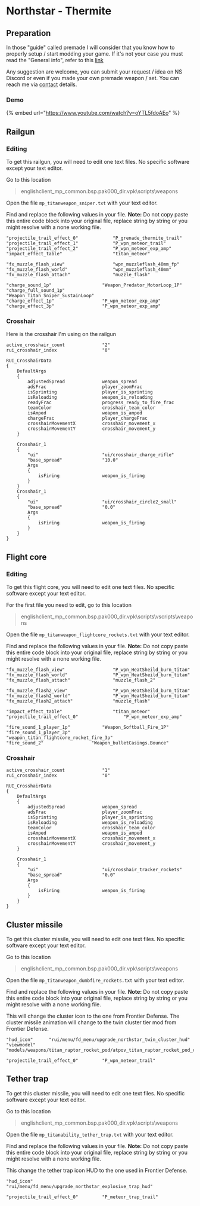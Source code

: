 # Northstar - Thermite

## Preparation

In those "guide" called premade I will consider that you know how to properly setup / start modding your game. If it's not your case you must read the "General info", refer to this [link](https://noskill.gitbook.io/titanfall2/how-to-start-modding/modding-introduction)

Any suggestion are welcome, you can submit your request / idea on NS Discord or even if you made your own premade weapon / set. You can reach me via [contact](https://noskill.gitbook.io/titanfall2/contact) details.

### Demo

{% embed url="https://www.youtube.com/watch?v=oYTL5fdoAEo" %}

## Railgun

### Editing

To get this railgun, you will need to edit one text files. No specific software except your text editor.

Go to this location

> englishclient\_mp\_common.bsp.pak000\_dir.vpk\scripts\weapons

Open the file `mp_titanweapon_sniper.txt` with your text editor.

Find and replace the following values in your file. **Note:** Do not copy paste this entire code block into your original file, replace string by string or you might resolve with a none working file.

```text
"projectile_trail_effect_0"				"P_grenade_thermite_trail"
"projectile_trail_effect_1"				"P_wpn_meteor_trail"
"projectile_trail_effect_2"				"P_wpn_meteor_exp_amp"
"impact_effect_table" 					"titan_meteor"
```

```text
"fx_muzzle_flash_view"					"wpn_muzzleflash_40mm_fp"
"fx_muzzle_flash_world"					"wpn_muzzleflash_40mm"
"fx_muzzle_flash_attach"				"muzzle_flash"
```

```text
"charge_sound_1p"					"Weapon_Predator_MotorLoop_1P"
"charge_full_sound_1p"					"Weapon_Titan_Sniper_SustainLoop"
"charge_effect_1p"					"P_wpn_meteor_exp_amp"
"charge_effect_3p"					"P_wpn_meteor_exp_amp"
```

### Crosshair

Here is the crosshair I'm using on the railgun

```text
active_crosshair_count				"2"
rui_crosshair_index					"0"

RUI_CrosshairData
{
	DefaultArgs
	{
		adjustedSpread				weapon_spread
		adsFrac 					player_zoomFrac
		isSprinting					player_is_sprinting
		isReloading					weapon_is_reloading
		readyFrac                   progress_ready_to_fire_frac
		teamColor					crosshair_team_color
		isAmped						weapon_is_amped
		chargeFrac                  player_chargeFrac
		crosshairMovementX          crosshair_movement_x
		crosshairMovementY          crosshair_movement_y
	}

	Crosshair_1
	{
		"ui"						"ui/crosshair_charge_rifle"
		"base_spread"				"10.0"
		Args
		{
			isFiring				weapon_is_firing
		}
	}
	Crosshair_1
	{
		"ui"						"ui/crosshair_circle2_small"
		"base_spread"				"0.0"
		Args
		{
			isFiring				weapon_is_firing
		}
	}
}
```

## Flight core

### Editing

To get this flight core, you will need to edit one text files. No specific software except your text editor.

For the first file you need to edit, go to this location

> englishclient\_mp\_common.bsp.pak000\_dir.vpk\scripts\vscripts\weapons

Open the file `mp_titanweapon_flightcore_rockets.txt` with your text editor.

Find and replace the following values in your file. **Note:** Do not copy paste this entire code block into your original file, replace string by string or you might resolve with a none working file.

```text
"fx_muzzle_flash_view"					"P_wpn_HeatSheild_burn_titan"
"fx_muzzle_flash_world"					"P_wpn_HeatSheild_burn_titan"
"fx_muzzle_flash_attach"				"muzzle_flash_2"

"fx_muzzle_flash2_view"					"P_wpn_HeatSheild_burn_titan"
"fx_muzzle_flash2_world"				"P_wpn_HeatSheild_burn_titan"
"fx_muzzle_flash2_attach"				"muzzle_flash"
```

```text
"impact_effect_table" 					"titan_meteor"
"projectile_trail_effect_0" 				"P_wpn_meteor_exp_amp"
```

```text
"fire_sound_1_player_1p"			"Weapon_Softball_Fire_1P"
"fire_sound_1_player_3p"			"weapon_titan_flightcore_rocket_fire_3p"
"fire_sound_2"					"Weapon_bulletCasings.Bounce"
```

### Crosshair

```text
active_crosshair_count				"1"
rui_crosshair_index					"0"

RUI_CrosshairData
{
	DefaultArgs
	{
		adjustedSpread				weapon_spread
		adsFrac 					player_zoomFrac
		isSprinting					player_is_sprinting
		isReloading					weapon_is_reloading
		teamColor					crosshair_team_color
		isAmped						weapon_is_amped
		crosshairMovementX          crosshair_movement_x
		crosshairMovementY          crosshair_movement_y
	}

	Crosshair_1
	{
		"ui"						"ui/crosshair_tracker_rockets"
		"base_spread"				"0.0"
		Args
		{
			isFiring				weapon_is_firing
		}
	}
}
```

## Cluster missile

To get this cluster missile, you will need to edit one text files. No specific software except your text editor.

Go to this location

> englishclient\_mp\_common.bsp.pak000\_dir.vpk\scripts\weapons

Open the file `mp_titanweapon_dumbfire_rockets.txt` with your text editor.

Find and replace the following values in your file. **Note:** Do not copy paste this entire code block into your original file, replace string by string or you might resolve with a none working file.

This will change the cluster icon to the one from Frontier Defense. The cluster missile animation will change to the twin cluster tier mod from Frontier Defense.

```text
"hud_icon"		"rui/menu/fd_menu/upgrade_northstar_twin_cluster_hud"
"viewmodel"		"models/weapons/titan_raptor_rocket_pod/atpov_titan_raptor_rocket_pod_core.mdl"
```

```text
"projectile_trail_effect_0"			"P_wpn_meteor_trail"
```

## Tether trap

To get this cluster missile, you will need to edit one text files. No specific software except your text editor.

Go to this location

> englishclient\_mp\_common.bsp.pak000\_dir.vpk\scripts\weapons

Open the file `mp_titanability_tether_trap.txt` with your text editor.

Find and replace the following values in your file. **Note:** Do not copy paste this entire code block into your original file, replace string by string or you might resolve with a none working file.

This change the tether trap icon HUD to the one used in Frontier Defense.

```text
"hud_icon"			"rui/menu/fd_menu/upgrade_northstar_explosive_trap_hud"
```

```text
"projectile_trail_effect_0"			"P_meteor_trap_trail"
```

